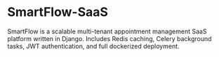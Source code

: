 # SmartFlow-SaaS
SmartFlow is a scalable multi-tenant appointment management SaaS platform written in Django. Includes Redis caching, Celery background tasks, JWT authentication, and full dockerized deployment.
